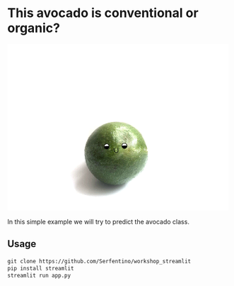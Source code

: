 # This avocado is conventional or organic? 

![Streamlit app demo](funny_avocado.gif)

In this simple example we will try to predict the avocado class.


## Usage

```
git clone https://github.com/Serfentino/workshop_streamlit
pip install streamlit
streamlit run app.py

```
